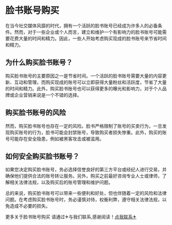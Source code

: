 # 脸书账号购买

在当今社交媒体风靡的时代，拥有一个活跃的脸书账号已经成为许多人的必备条件。然而，对于一些企业或个人而言，建立和维护一个有影响力的脸书账号可能需要花费大量的时间和精力。因此，一些人开始考虑购买现成的脸书账号来节省时间和精力。

## 为什么购买脸书账号？

购买脸书账号的主要原因之一是节省时间。一个活跃的脸书账号需要大量的内容更新、互动和管理，而购买现成的账号可以立即获得大量粉丝和活跃度，节省了大量的时间和精力。此外，购买脸书账号也可以获得更多的曝光和影响力，对于个人品牌或企业营销来说是一个不错的选择。

## 购买脸书账号的风险

然而，购买脸书账号也存在一定的风险。脸书严格限制了账号的买卖行为，一旦发现购买账号的行为，脸书可能会封禁账号，导致购买者损失惨重。此外，购买的账号可能存在安全隐患，例如被黑客攻击或被滥用。

## 如何安全购买脸书账号？

如果您决定购买脸书账号，务必选择信誉良好的第三方平台或经纪人进行交易，并确保他们提供合法的账号转让服务。另外，购买之前最好咨询专业人士或律师，了解相关法律法规，以及购买后的账号管理和维护问题。

总的来说，购买脸书账号可以带来一些便利和好处，但也伴随着一定的风险和法律问题。在考虑购买脸书账号时，务必谨慎对待，权衡利弊，遵守相关法律法规，以免造成不必要的损失。

更多关于脸书账号购买 请通过✈与我们联系,感谢阅读！[点我联系✈](https://blog.G208.com)